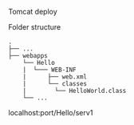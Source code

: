 Tomcat deploy

Folder structure

    .
    ├── ...
    ├── webapps                  
        └── Hello           
        |  └─── WEB-INF     
        |      ├── web.xml  
        |      └── classes
        |        └── HelloWorld.class       
        └── ...
 localhost:port/Hello/serv1
